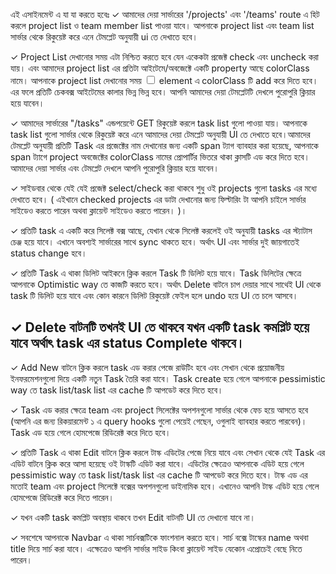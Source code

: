 এই এসাইনমেন্ট এ যা যা করতে হবেঃ
✓ আমাদের দেয়া সার্ভারের '/projects' এবং '/teams' route এ হিট করলে project list ও team member list পাওয়া যাবে। আপনাকে project list এবং team list সার্ভার থেকে রিকুয়েষ্ট করে এনে টেমপ্লেট অনুযায়ী ui তে দেখাতে হবে।

✓ Project List দেখানোর সময় এটা নিশ্চিত করতে হবে যেন একেকটা প্রজেক্ট check এবং uncheck করা যায়। এবং আমাদের project list এর প্রতিটা আইটেমে/অবজেক্টে একটি property আছে colorClass নামে। আপনাকে project list দেখানোর সময় <input type="checkbox" className="colorClass"/> element এ colorClass টি add করে দিতে হবে। এর ফলে প্রতিটি চেকবক্স আইটেমের কালার ভিন্ন ভিন্ন হবে। আপনি আমাদের দেয়া টেমপ্লেটটি দেখলে পুরোপুরি ক্লিয়ার হয়ে যাবেন।

✓ আমাদের সার্ভারের "/tasks" এন্ডপয়েন্টে GET রিকুয়েষ্ট করলে task list গুলো পাওয়া যায়। আপনাকে task list গুলো সার্ভার থেকে রিকুয়েষ্ট করে এনে আমাদের দেয়া টেমপ্লেট অনুযায়ী UI তে দেখাতে হবে।আমাদের টেমপ্লেট অনুযায়ী প্রতিটি Task এর প্রজেক্টের নাম দেখানোর জন্য একটি span ট্যাগ ব্যাবহার করা হয়েছে, আপনাকে span ট্যাগে project অবজেক্টের colorClass নামের প্রোপার্টির ভিতরে থাকা ক্লাসটি এড করে দিতে হবে। আমাদের দেয়া সার্ভার এবং টেমপ্লেট দেখলে আপনি পুরোপুরি ক্লিয়ার হয়ে যাবেন।

✓ সাইডবার থেকে যেই যেই প্রজেক্ট select/check করা থাকবে শুধু ওই projects গুলো tasks এর মধ্যে দেখাতে হবে। ( এইখানে checked projects এর ডাটা দেখানোর জন্য ফিল্টারিং টা আপনি চাইলে সার্ভার সাইডেও করতে পারেন অথবা ক্লায়েন্ট সাইডেও করতে পারেন। )।

✓ প্রতিটি task এ একটি করে সিলেক্ট বক্স আছে, যেখান থেকে সিলেক্ট করলেই ওই অনুযায়ী tasks এর স্ট্যাটাস চেঞ্জ হয়ে যাবে। এখানে অবশ্যই সার্ভারের সাথে sync থাকতে হবে। অর্থাৎ UI এবং সার্ভার দুই জায়গাতেই status change হবে।

✓ প্রতিটি Task এ থাকা ডিলিট আইকনে ক্লিক করলে Task টি ডিলিট হয়ে যাবে। Task ডিলিটের ক্ষেত্রে আপনাকে Optimistic way তে কাজটি করতে হবে। অর্থাৎ Delete বাটনে চাপ দেয়ার সাথে সাথেই UI থেকে task টি ডিলিট হয়ে যাবে এবং কোন কারনে ডিলিট রিকুয়েষ্ট ফেইল হলে undo হয়ে UI তে চলে আসবে।

✓ Delete বাটনটি তখনই UI তে থাকবে যখন একটি task কমপ্লিট হয়ে যাবে অর্থাৎ task এর status Complete থাকবে।
----------------------------------------------------------------------------
✓ Add New বাটনে ক্লিক করলে task এড করার পেজে রাউটিং হবে এবং সেখান থেকে প্রয়োজনীয় ইনফরমেশনগুলো দিয়ে একটি নতুন Task তৈরি করা যাবে। Task create হয়ে গেলে আপনাকে pessimistic way তে task list/task list এর cache টি আপডেট করে দিতে হবে।

✓ Task এড করার ক্ষেত্রে team এবং project সিলেক্টের অপশনগুলো সার্ভার থেকে ফেচ হয়ে আসতে হবে (আপনি এর জন্য রিকয়ারমেন্ট ১ এ query hooks গুলো পেয়েই গেছেন, ওগুলাই ব্যাবহার করতে পারবেন)। Task এড হয়ে গেলে হোমপেজে রিডিরেক্ট করে দিতে হবে।

✓ প্রতিটি Task এ থাকা Edit বাটনে ক্লিক করলে টাস্ক এডিটের পেজে নিয়ে যাবে এবং সেখান থেকে যেই Task এর এডিট বাটনে ক্লিক করে আসা হয়েছে ওই টাস্কটি এডিট করা যাবে। এডিটের ক্ষেত্রেও আপনাকে এডিট হয়ে গেলে pessimistic way তে task list/task list এর cache টি আপডেট করে দিতে হবে। টাস্ক এড এর মতোই team এবং project সিলেক্টে বক্সের অপশনগুলো ডাইনামিক হবে। এখানেও আপনি টাস্ক এডিট হয়ে গেলে হোমপেজে রিডিরেক্ট করে দিতে পারেন।

✓ যখন একটি task কমপ্লিট অবস্থায় থাকবে তখন Edit বাটনটি UI তে দেখানো যাবে না।

✓ সবশেষে আপনাকে Navbar এ থাকা সার্চবক্সটিকে ফাংশনাল করতে হবে। সার্চ বক্সে টাস্কের name অথবা title দিয়ে সার্চ করা যাবে। এক্ষেত্রেও আপনি সার্ভার সাইড কিংবা ক্লায়েন্ট সাইড যেকোন এপ্রোচেই বেছে নিতে পারেন।